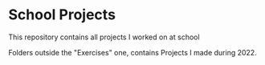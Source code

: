 # School Projects

This repository contains all projects I worked on at school

Folders outside the "Exercises" one, contains Projects I made during 2022.
